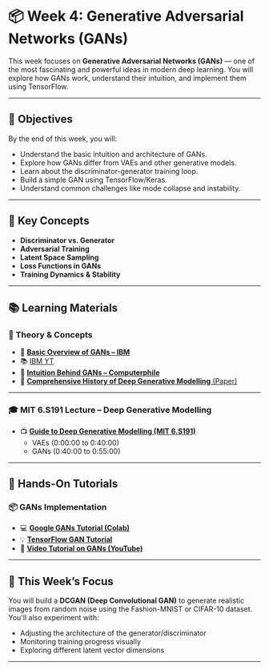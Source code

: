 # 📦 Week 4: Generative Adversarial Networks (GANs)

This week focuses on **Generative Adversarial Networks (GANs)** — one of the most fascinating and powerful ideas in modern deep learning. You will explore how GANs work, understand their intuition, and implement them using TensorFlow.

---

## 🎯 Objectives

By the end of this week, you will:

- Understand the basic intuition and architecture of GANs.
- Explore how GANs differ from VAEs and other generative models.
- Learn about the discriminator-generator training loop.
- Build a simple GAN using TensorFlow/Keras.
- Understand common challenges like mode collapse and instability.

---

## 🧠 Key Concepts

- **Discriminator vs. Generator**
- **Adversarial Training**
- **Latent Space Sampling**
- **Loss Functions in GANs**
- **Training Dynamics & Stability**

---

## 📚 Learning Materials

### 📝 Theory & Concepts

- 📘 [**Basic Overview of GANs – IBM**](https://www.ibm.com/blogs/research/2020/06/gan/)
- 📚 [IBM YT](https://www.youtube.com/watch?v=TpMIssRdhco)
- 🎥 [**Intuition Behind GANs – Computerphile**](https://www.youtube.com/watch?v=Sw9r8CL98N0)
- 📕 [**Comprehensive History of Deep Generative Modelling** (Paper)]([https://arxiv.org/abs/1906.01529](https://docs.google.com/viewerng/viewer?url=https://arxiv.org/pdf/2103.05180))

---

### 🎓 MIT 6.S191 Lecture – Deep Generative Modelling

- 📺 [**Guide to Deep Generative Modelling (MIT 6.S191)**](https://www.youtube.com/watch?v=Dmm4UG-6jxA)
  - VAEs (0:00:00 to 0:40:00)
  - GANs (0:40:00 to 0:55:00)

---

## 🔧 Hands-On Tutorials

### 📦 GANs Implementation

- 💻 [**Google GANs Tutorial (Colab)**](https://developers.google.com/machine-learning/gan)
- 💡 [**TensorFlow GAN Tutorial**](https://www.tensorflow.org/tutorials/generative/dcgan)
- 🎥 [**Video Tutorial on GANs (YouTube)**](https://www.youtube.com/watch?v=8L11aMN5KY8)

---

## 🧪 This Week’s Focus

You will build a **DCGAN (Deep Convolutional GAN)** to generate realistic images from random noise using the Fashion-MNIST or CIFAR-10 dataset. You'll also experiment with:

- Adjusting the architecture of the generator/discriminator
- Monitoring training progress visually
- Exploring different latent vector dimensions

---

